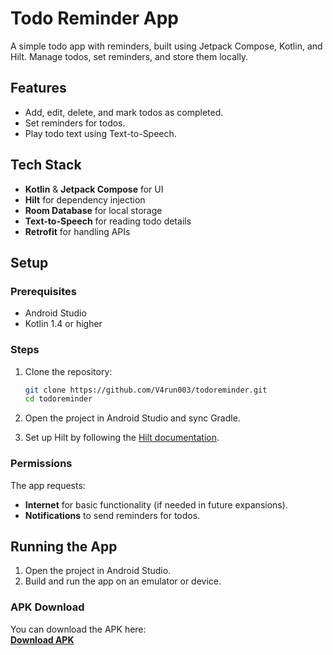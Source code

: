 # Todo Reminder App

A simple todo app with reminders, built using Jetpack Compose, Kotlin, and Hilt. Manage todos, set reminders, and store them locally.

## Features

- Add, edit, delete, and mark todos as completed.
- Set reminders for todos.
- Play todo text using Text-to-Speech.

## Tech Stack

- **Kotlin** & **Jetpack Compose** for UI
- **Hilt** for dependency injection
- **Room Database** for local storage
- **Text-to-Speech** for reading todo details
- **Retrofit** for handling APIs

## Setup

### Prerequisites

- Android Studio
- Kotlin 1.4 or higher

### Steps

1. Clone the repository:

    ```bash
    git clone https://github.com/V4run003/todoreminder.git
    cd todoreminder
    ```

2. Open the project in Android Studio and sync Gradle.

3. Set up Hilt by following the [Hilt documentation](https://developer.android.com/training/dependency-injection/hilt-android).

### Permissions

The app requests:
- **Internet** for basic functionality (if needed in future expansions).
- **Notifications** to send reminders for todos.

## Running the App

1. Open the project in Android Studio.
2. Build and run the app on an emulator or device.

### APK Download

You can download the APK here:  
**[Download APK](https://github.com/V4run003/ToDoReminder/blob/master/app-debug.apk)**
